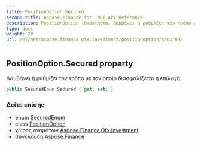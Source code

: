```yaml
---
title: PositionOption.Secured
second_title: Aspose.Finance for .NET API Reference
description: PositionOption ιδιοκτησία. Λαμβάνει ή ρυθμίζει τον τρόπο με τον οποίο διασφαλίζεται η επιλογή.
type: docs
weight: 20
url: /el/net/aspose.finance.ofx.investment/positionoption/secured/
---
```

## PositionOption.Secured property

Λαμβάνει ή ρυθμίζει τον τρόπο με τον οποίο διασφαλίζεται η επιλογή.

```csharp
public SecuredEnum Secured { get; set; }
```

### Δείτε επίσης

* enum [SecuredEnum](../../securedenum/)
* class [PositionOption](../)
* χώρος ονομάτων [Aspose.Finance.Ofx.Investment](../../positionoption/)
* συνέλευση [Aspose.Finance](../../../)


